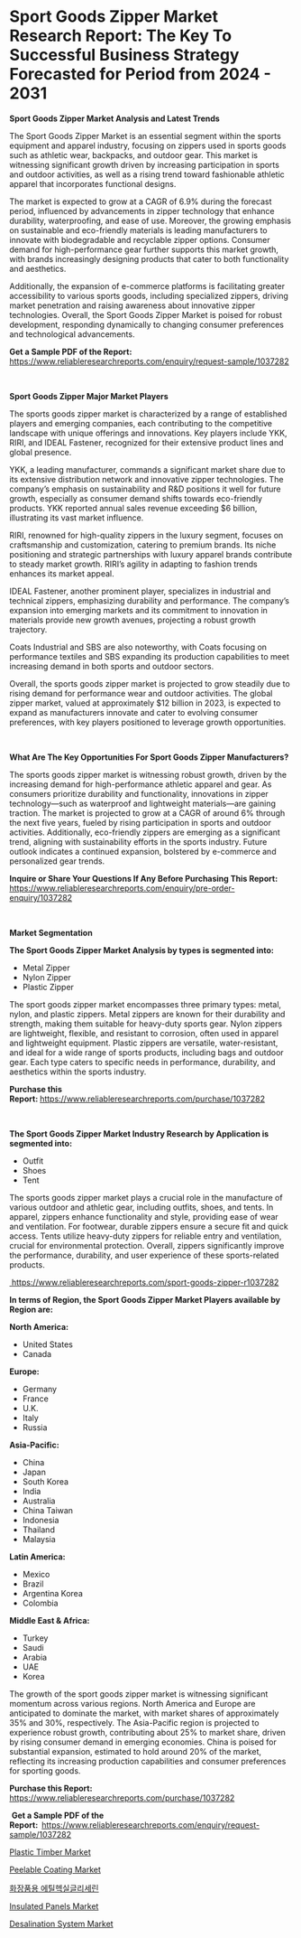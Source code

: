 <p><h1>Sport Goods Zipper Market Research Report: The Key To Successful Business Strategy Forecasted for Period from 2024 - 2031</h1></p><p><strong>Sport Goods Zipper Market Analysis and Latest Trends</strong></p>
<p><p>The Sport Goods Zipper Market is an essential segment within the sports equipment and apparel industry, focusing on zippers used in sports goods such as athletic wear, backpacks, and outdoor gear. This market is witnessing significant growth driven by increasing participation in sports and outdoor activities, as well as a rising trend toward fashionable athletic apparel that incorporates functional designs.</p><p>The market is expected to grow at a CAGR of 6.9% during the forecast period, influenced by advancements in zipper technology that enhance durability, waterproofing, and ease of use. Moreover, the growing emphasis on sustainable and eco-friendly materials is leading manufacturers to innovate with biodegradable and recyclable zipper options. Consumer demand for high-performance gear further supports this market growth, with brands increasingly designing products that cater to both functionality and aesthetics.</p><p>Additionally, the expansion of e-commerce platforms is facilitating greater accessibility to various sports goods, including specialized zippers, driving market penetration and raising awareness about innovative zipper technologies. Overall, the Sport Goods Zipper Market is poised for robust development, responding dynamically to changing consumer preferences and technological advancements.</p></p>
<p><strong>Get a Sample PDF of the Report:&nbsp;</strong> <a href="https://www.reliableresearchreports.com/enquiry/request-sample/1037282">https://www.reliableresearchreports.com/enquiry/request-sample/1037282</a></p>
<p>&nbsp;</p>
<p><strong>Sport Goods Zipper Major Market Players</strong></p>
<p><p>The sports goods zipper market is characterized by a range of established players and emerging companies, each contributing to the competitive landscape with unique offerings and innovations. Key players include YKK, RIRI, and IDEAL Fastener, recognized for their extensive product lines and global presence.</p><p>YKK, a leading manufacturer, commands a significant market share due to its extensive distribution network and innovative zipper technologies. The company’s emphasis on sustainability and R&D positions it well for future growth, especially as consumer demand shifts towards eco-friendly products. YKK reported annual sales revenue exceeding $6 billion, illustrating its vast market influence.</p><p>RIRI, renowned for high-quality zippers in the luxury segment, focuses on craftsmanship and customization, catering to premium brands. Its niche positioning and strategic partnerships with luxury apparel brands contribute to steady market growth. RIRI’s agility in adapting to fashion trends enhances its market appeal.</p><p>IDEAL Fastener, another prominent player, specializes in industrial and technical zippers, emphasizing durability and performance. The company’s expansion into emerging markets and its commitment to innovation in materials provide new growth avenues, projecting a robust growth trajectory.</p><p>Coats Industrial and SBS are also noteworthy, with Coats focusing on performance textiles and SBS expanding its production capabilities to meet increasing demand in both sports and outdoor sectors.</p><p>Overall, the sports goods zipper market is projected to grow steadily due to rising demand for performance wear and outdoor activities. The global zipper market, valued at approximately $12 billion in 2023, is expected to expand as manufacturers innovate and cater to evolving consumer preferences, with key players positioned to leverage growth opportunities.</p></p>
<p>&nbsp;</p>
<p><strong>What Are The Key Opportunities For Sport Goods Zipper Manufacturers?</strong></p>
<p><p>The sports goods zipper market is witnessing robust growth, driven by the increasing demand for high-performance athletic apparel and gear. As consumers prioritize durability and functionality, innovations in zipper technology—such as waterproof and lightweight materials—are gaining traction. The market is projected to grow at a CAGR of around 6% through the next five years, fueled by rising participation in sports and outdoor activities. Additionally, eco-friendly zippers are emerging as a significant trend, aligning with sustainability efforts in the sports industry. Future outlook indicates a continued expansion, bolstered by e-commerce and personalized gear trends.</p></p>
<p><strong>Inquire or Share Your Questions If Any Before Purchasing This Report:</strong> <a href="https://www.reliableresearchreports.com/enquiry/pre-order-enquiry/1037282">https://www.reliableresearchreports.com/enquiry/pre-order-enquiry/1037282</a></p>
<p>&nbsp;</p>
<p><strong>Market Segmentation</strong></p>
<p><strong>The Sport Goods Zipper Market Analysis by types is segmented into:</strong></p>
<p><ul><li>Metal Zipper</li><li>Nylon Zipper</li><li>Plastic Zipper</li></ul></p>
<p><p>The sport goods zipper market encompasses three primary types: metal, nylon, and plastic zippers. Metal zippers are known for their durability and strength, making them suitable for heavy-duty sports gear. Nylon zippers are lightweight, flexible, and resistant to corrosion, often used in apparel and lightweight equipment. Plastic zippers are versatile, water-resistant, and ideal for a wide range of sports products, including bags and outdoor gear. Each type caters to specific needs in performance, durability, and aesthetics within the sports industry.</p></p>
<p><strong>Purchase this Report:&nbsp;</strong><a href="https://www.reliableresearchreports.com/purchase/1037282">https://www.reliableresearchreports.com/purchase/1037282</a></p>
<p>&nbsp;</p>
<p><strong>The Sport Goods Zipper Market Industry Research by Application is segmented into:</strong></p>
<p><ul><li>Outfit</li><li>Shoes</li><li>Tent</li></ul></p>
<p><p>The sports goods zipper market plays a crucial role in the manufacture of various outdoor and athletic gear, including outfits, shoes, and tents. In apparel, zippers enhance functionality and style, providing ease of wear and ventilation. For footwear, durable zippers ensure a secure fit and quick access. Tents utilize heavy-duty zippers for reliable entry and ventilation, crucial for environmental protection. Overall, zippers significantly improve the performance, durability, and user experience of these sports-related products.</p></p>
<p><a href="https://www.reliableresearchreports.com/sport-goods-zipper-r1037282">&nbsp;https://www.reliableresearchreports.com/sport-goods-zipper-r1037282</a></p>
<p><strong>In terms of Region, the Sport Goods Zipper Market Players available by Region are:</strong></p>
<p>
    <p> <strong> North America: </strong>
        <ul>
            <li>United States</li>
            <li>Canada</li>
        </ul>
        </p> 
    <p> <strong> Europe: </strong>
        <ul>
            <li>Germany</li>
            <li>France</li>
            <li>U.K.</li>
            <li>Italy</li>
            <li>Russia</li>
        </ul>
        </p> 
    <p> <strong> Asia-Pacific: </strong>
        <ul>
            <li>China</li>
            <li>Japan</li>
            <li>South Korea</li>
            <li>India</li>
            <li>Australia</li>
            <li>China Taiwan</li>
            <li>Indonesia</li>
            <li>Thailand</li>
            <li>Malaysia</li>
        </ul>
        </p> 
    <p> <strong> Latin America: </strong>
        <ul>
            <li>Mexico</li>
            <li>Brazil</li>
            <li>Argentina Korea</li>
            <li>Colombia</li>
        </ul>
        </p> 
    <p> <strong> Middle East & Africa: </strong>
        <ul>
            <li>Turkey</li>
            <li>Saudi</li>
            <li>Arabia</li>
            <li>UAE</li>
            <li>Korea</li>
        </ul>
    </p>
    </p>
<p><p>The growth of the sport goods zipper market is witnessing significant momentum across various regions. North America and Europe are anticipated to dominate the market, with market shares of approximately 35% and 30%, respectively. The Asia-Pacific region is projected to experience robust growth, contributing about 25% to market share, driven by rising consumer demand in emerging economies. China is poised for substantial expansion, estimated to hold around 20% of the market, reflecting its increasing production capabilities and consumer preferences for sporting goods.</p></p>
<p><strong>Purchase this Report: </strong><a href="https://www.reliableresearchreports.com/purchase/1037282">https://www.reliableresearchreports.com/purchase/1037282</a></p>
<p>&nbsp;<strong>Get a Sample PDF of the Report:&nbsp;&nbsp;</strong><a href="https://www.reliableresearchreports.com/enquiry/request-sample/1037282">https://www.reliableresearchreports.com/enquiry/request-sample/1037282</a></p>
<p><strong></strong></p>
<p><p><a href="https://www.linkedin.com/pulse/plastic-timber-market-global-regional-analysis-focus-y26zf?trackingId=DczEjWfEQH2T0t0XzgBHlA%3D%3D">Plastic Timber Market</a></p><p><a href="https://issuu.com/reportprime-2/docs/peelable-coating-market-size-2030.p_19757f9fd3c771">Peelable Coating Market</a></p><p><a href="https://medium.com/@test11.4/2024%EB%85%84%EB%B6%80%ED%84%B0-2031%EB%85%84%EA%B9%8C%EC%A7%80%EC%9D%98-%EA%B8%B0%EA%B0%84-%EB%8F%99%EC%95%88-%ED%99%94%EC%9E%A5%ED%92%88-%EC%8B%9C%EC%9E%A5%EC%9D%84-%EC%9C%84%ED%95%9C-%EC%97%90%ED%8B%B8%ED%97%A5%EC%8B%A4%EA%B8%80%EB%A6%AC%EC%84%B8%EB%A6%B0-%ED%83%90%EC%83%89-%EC%A0%84%EB%AC%B8%EA%B0%80-%EB%B6%84%EC%84%9D-%EB%B0%8F-%EC%8B%9C%EC%9E%A5-%EC%A0%84%EB%A7%9D-179b825e2fce">화장품용 에틸헥실글리세린</a></p><p><a href="https://medium.com/@tyuce56456/the-insulated-panels-market-report-analyzes-important-operational-and-performance-data-so-one-may-4fdb737fe0cc">Insulated Panels Market</a></p><p><a href="https://medium.com/@priscillaalexist478/emerging-trends-in-desalination-system-market-global-outlook-and-future-prospects-from-2024-2031-507ee9809432">Desalination System Market</a></p></p>